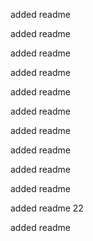 added readme

added readme

added readme

added readme

added readme

added readme

added readme

added readme

added readme

added readme

added readme 22

added readme